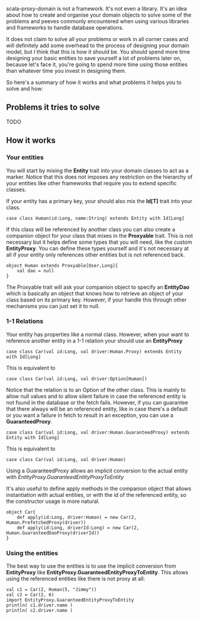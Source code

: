 scala-proxy-domain is not a framework. It's not even a library. It's an idea about how to create and organise your domain objects to solve some of the problems and peeves commonly encountered when using various libraries and frameworks to handle database operations. 

It does not claim to solve all your problems or work in all corner cases and will definitely add some overhead to the process of designing your domain model, but I think that this is how it should be. You should spend more time designing your basic entities to save yourself a lot of problems later on, because let's face it, you're going to spend more time using those entities than whatever time you invest in designing them. 

So here's a summary of how it works and what problems it helps you to solve and how:

## Problems it tries to solve

TODO

## How it works

### Your entities

You will start by mixing the **Entity** trait into your domain classes to act as a marker. Notice that this does not imposes any restriction on the hierarchy of your entities like other frameworks that require you to extend specific classes. 

If your entity has a primary key, your should also mix the **Id[T]** trait into your class.

	case class Human(id:Long, name:String) extends Entity with Id[Long]
	
If this class will be referenced by another class you can also create a companion object for your class that mixes in the **Proxyable** trait. This is not necessary but it helps define some types that you will need, like the custom **EntityProxy**. You can define these types yourself and it's not necessary at all if your entity only references other entities but is not referenced back.

	object Human extends Proxyable[User,Long]{
		val dao = null
	}
	
The Proxyable trait will ask your companion object to specify an **EntityDao** which is basically an object that knows how to retrieve an object of your class based on its primary key. However, if your handle this through other mechanisms you can just set it to null.
   

### 1-1 Relations
	
Your entity has properties like a normal class. However, when your want to reference another entity in a 1-1 relation your should use an **EntityProxy**

	case class Car(val id:Long, val driver:Human.Proxy) extends Entity with Id[Long]
	
This is equivalent to 

	case class Car(val id:Long, val driver:Option[Human])
	
Notice that the relation is to an Option of the other class. This is mainly to allow null values and to allow silent failure in case the referenced entity is not found in the database or the fetch fails. However, if you can guarantee that there always will be an referenced entity, like in case there's a default or you want a failure in fetch to result in an exception, you can use a **GuaranteedProxy**.

	case class Car(val id:Long, val driver:Human.GuaranteedProxy) extends Entity with Id[Long]
	
This is equivalent to 
	
	case class Car(val id:Long, val driver:Human)
	
Using a GuaranteedProxy allows an implicit conversion to the actual entity with *EntityProxy.GuaranteedEntityProxyToEntity*

It's also useful to define apply methods in the companion object that allows instantiation with actual entities, or with the id of the referenced entity, so the constructor usage is more natural.

	object Car{
		def apply(id:Long, driver:Human) = new Car(2, Human.PrefetchedProxy(driver))
		def apply(id:Long, driverId:Long) = new Car(2, Human.GuaranteedDaoProxy(driverId))
	}

### Using the entities

The best way to use the entities is to use the implicit conversion from **EntityProxy** like **EntityProxy.GuaranteedEntityProxyToEntity**. This allows using the referenced entities like there is not proxy at all:

	val c1 = Car(2, Human(5, "Jimmy"))
	val c2 = Car(2, 6)
	import EntityProxy.GuaranteedEntityProxyToEntity
	println( c1.driver.name )
	println( c2.driver.name )